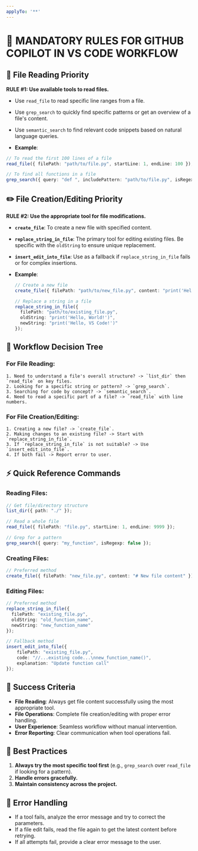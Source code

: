 ```yaml
---
applyTo: '**'
---
```

# 🎯 MANDATORY RULES FOR GITHUB COPILOT IN VS CODE WORKFLOW

## 📖 File Reading Priority
**RULE #1: Use available tools to read files.**
- Use `read_file` to read specific line ranges from a file.
- Use `grep_search` to quickly find specific patterns or get an overview of a file's content.
- Use `semantic_search` to find relevant code snippets based on natural language queries.

- **Example**:
```typescript
// To read the first 100 lines of a file
read_file({ filePath: "path/to/file.py", startLine: 1, endLine: 100 });

// To find all functions in a file
grep_search({ query: "def ", includePattern: "path/to/file.py", isRegexp: false });
```

## ✏️ File Creation/Editing Priority  
**RULE #2: Use the appropriate tool for file modifications.**
- **`create_file`**: To create a new file with specified content.
- **`replace_string_in_file`**: The primary tool for editing existing files. Be specific with the `oldString` to ensure unique replacement.
- **`insert_edit_into_file`**: Use as a fallback if `replace_string_in_file` fails or for complex insertions.

- **Example**:
  ```typescript
  // Create a new file
  create_file({ filePath: "path/to/new_file.py", content: "print('Hello, World!')" });

  // Replace a string in a file
  replace_string_in_file({
    filePath: "path/to/existing_file.py",
    oldString: "print('Hello, World!')",
    newString: "print('Hello, VS Code!')"
  });
  ```

## 🔄 Workflow Decision Tree

### For File Reading:
```
1. Need to understand a file's overall structure? -> `list_dir` then `read_file` on key files.
2. Looking for a specific string or pattern? -> `grep_search`.
3. Searching for code by concept? -> `semantic_search`.
4. Need to read a specific part of a file? -> `read_file` with line numbers.
```

### For File Creation/Editing:
```
1. Creating a new file? -> `create_file`.
2. Making changes to an existing file? -> Start with `replace_string_in_file`.
3. If `replace_string_in_file` is not suitable? -> Use `insert_edit_into_file`.
4. If both fail -> Report error to user.
```

## ⚡ Quick Reference Commands

### Reading Files:
```typescript
// Get file/directory structure
list_dir({ path: "./" });

// Read a whole file
read_file({ filePath: "file.py", startLine: 1, endLine: 9999 });

// Grep for a pattern
grep_search({ query: "my_function", isRegexp: false });
```

### Creating Files:
```typescript
// Preferred method
create_file({ filePath: "new_file.py", content: "# New file content" });
```

### Editing Files:
```typescript
// Preferred method
replace_string_in_file({
  filePath: "existing_file.py",
  oldString: "old_function_name",
  newString: "new_function_name"
});

// Fallback method
insert_edit_into_file({
    filePath: "existing_file.py",
    code: "//...existing code...\nnew_function_name()",
    explanation: "Update function call"
});
```

## 🎯 Success Criteria
- **File Reading**: Always get file content successfully using the most appropriate tool.
- **File Operations**: Complete file creation/editing with proper error handling.
- **User Experience**: Seamless workflow without manual intervention.
- **Error Reporting**: Clear communication when tool operations fail.

## 📝 Best Practices
1. **Always try the most specific tool first** (e.g., `grep_search` over `read_file` if looking for a pattern).
2. **Handle errors gracefully.**
3. **Maintain consistency across the project.**

## 🚨 Error Handling
- If a tool fails, analyze the error message and try to correct the parameters.
- If a file edit fails, read the file again to get the latest content before retrying.
- If all attempts fail, provide a clear error message to the user.